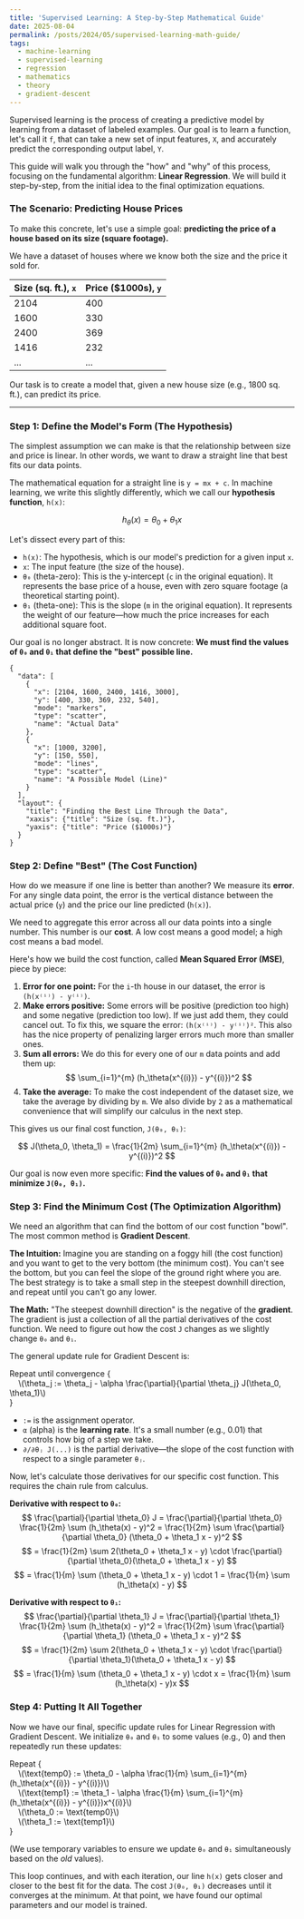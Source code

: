 ```yaml
---
title: 'Supervised Learning: A Step-by-Step Mathematical Guide'
date: 2025-08-04
permalink: /posts/2024/05/supervised-learning-math-guide/
tags:
  - machine-learning
  - supervised-learning
  - regression
  - mathematics
  - theory
  - gradient-descent
---
```


Supervised learning is the process of creating a predictive model by learning from a dataset of labeled examples. Our goal is to learn a function, let's call it `f`, that can take a new set of input features, `X`, and accurately predict the corresponding output label, `Y`.

This guide will walk you through the "how" and "why" of this process, focusing on the fundamental algorithm: **Linear Regression**. We will build it step-by-step, from the initial idea to the final optimization equations.

### The Scenario: Predicting House Prices

To make this concrete, let's use a simple goal: **predicting the price of a house based on its size (square footage).**

We have a dataset of houses where we know both the size and the price it sold for.

| Size (sq. ft.), `x` | Price ($1000s), `y` |
|---------------------|---------------------|
| 2104                | 400                 |
| 1600                | 330                 |
| 2400                | 369                 |
| 1416                | 232                 |
| ...                 | ...                 |

Our task is to create a model that, given a new house size (e.g., 1800 sq. ft.), can predict its price.

---

### Step 1: Define the Model's Form (The Hypothesis)

The simplest assumption we can make is that the relationship between size and price is linear. In other words, we want to draw a straight line that best fits our data points.

The mathematical equation for a straight line is `y = mx + c`. In machine learning, we write this slightly differently, which we call our **hypothesis function**, `h(x)`:

$$
h_\theta(x) = \theta_0 + \theta_1 x
$$

Let's dissect every part of this:
-   `h(x)`: The hypothesis, which is our model's prediction for a given input `x`.
-   `x`: The input feature (the size of the house).
-   `θ₀` (theta-zero): This is the y-intercept (`c` in the original equation). It represents the base price of a house, even with zero square footage (a theoretical starting point).
-   `θ₁` (theta-one): This is the slope (`m` in the original equation). It represents the weight of our feature—how much the price increases for each additional square foot.

Our goal is no longer abstract. It is now concrete: **We must find the values of `θ₀` and `θ₁` that define the "best" possible line.**

```plotly
{
  "data": [
    {
      "x": [2104, 1600, 2400, 1416, 3000],
      "y": [400, 330, 369, 232, 540],
      "mode": "markers",
      "type": "scatter",
      "name": "Actual Data"
    },
    {
      "x": [1000, 3200],
      "y": [150, 550],
      "mode": "lines",
      "type": "scatter",
      "name": "A Possible Model (Line)"
    }
  ],
  "layout": {
    "title": "Finding the Best Line Through the Data",
    "xaxis": {"title": "Size (sq. ft.)"},
    "yaxis": {"title": "Price ($1000s)"}
  }
}
```

### Step 2: Define "Best" (The Cost Function)

How do we measure if one line is better than another? We measure its **error**. For any single data point, the error is the vertical distance between the actual price (`y`) and the price our line predicted (`h(x)`).

We need to aggregate this error across all our data points into a single number. This number is our **cost**. A low cost means a good model; a high cost means a bad model.

Here's how we build the cost function, called **Mean Squared Error (MSE)**, piece by piece:

1.  **Error for one point:** For the `i`-th house in our dataset, the error is `(h(x⁽ⁱ⁾) - y⁽ⁱ⁾)`.
2.  **Make errors positive:** Some errors will be positive (prediction too high) and some negative (prediction too low). If we just add them, they could cancel out. To fix this, we square the error: `(h(x⁽ⁱ⁾) - y⁽ⁱ⁾)²`. This also has the nice property of penalizing larger errors much more than smaller ones.
3.  **Sum all errors:** We do this for every one of our `m` data points and add them up:
    $$ \sum_{i=1}^{m} (h_\theta(x^{(i)}) - y^{(i)})^2 $$
4.  **Take the average:** To make the cost independent of the dataset size, we take the average by dividing by `m`. We also divide by `2` as a mathematical convenience that will simplify our calculus in the next step.

This gives us our final cost function, `J(θ₀, θ₁)`:

$$
J(\theta_0, \theta_1) = \frac{1}{2m} \sum_{i=1}^{m} (h_\theta(x^{(i)}) - y^{(i)})^2
$$

Our goal is now even more specific: **Find the values of `θ₀` and `θ₁` that minimize `J(θ₀, θ₁)`.**

### Step 3: Find the Minimum Cost (The Optimization Algorithm)

We need an algorithm that can find the bottom of our cost function "bowl". The most common method is **Gradient Descent**.

**The Intuition:** Imagine you are standing on a foggy hill (the cost function) and you want to get to the very bottom (the minimum cost). You can't see the bottom, but you can feel the slope of the ground right where you are. The best strategy is to take a small step in the steepest downhill direction, and repeat until you can't go any lower.

**The Math:**
"The steepest downhill direction" is the negative of the **gradient**. The gradient is just a collection of all the partial derivatives of the cost function. We need to figure out how the cost `J` changes as we slightly change `θ₀` and `θ₁`.

The general update rule for Gradient Descent is:

Repeat until convergence {
<br>
&nbsp;&nbsp;&nbsp;&nbsp;\\(\theta_j := \theta_j - \alpha \frac{\partial}{\partial \theta_j} J(\theta_0, \theta_1)\\)
<br>
}

-   `:=` is the assignment operator.
-   `α` (alpha) is the **learning rate**. It's a small number (e.g., 0.01) that controls how big of a step we take.
-   `∂/∂θⱼ J(...)` is the partial derivative—the slope of the cost function with respect to a single parameter `θⱼ`.

Now, let's calculate those derivatives for our specific cost function. This requires the chain rule from calculus.

**Derivative with respect to `θ₀`:**
$$
\frac{\partial}{\partial \theta_0} J = \frac{\partial}{\partial \theta_0} \frac{1}{2m} \sum (h_\theta(x) - y)^2 = \frac{1}{2m} \sum \frac{\partial}{\partial \theta_0} (\theta_0 + \theta_1 x - y)^2
$$
$$
= \frac{1}{2m} \sum 2(\theta_0 + \theta_1 x - y) \cdot \frac{\partial}{\partial \theta_0}(\theta_0 + \theta_1 x - y)
$$
$$
= \frac{1}{m} \sum (\theta_0 + \theta_1 x - y) \cdot 1 = \frac{1}{m} \sum (h_\theta(x) - y)
$$

**Derivative with respect to `θ₁`:**
$$
\frac{\partial}{\partial \theta_1} J = \frac{\partial}{\partial \theta_1} \frac{1}{2m} \sum (h_\theta(x) - y)^2 = \frac{1}{2m} \sum \frac{\partial}{\partial \theta_1} (\theta_0 + \theta_1 x - y)^2
$$
$$
= \frac{1}{2m} \sum 2(\theta_0 + \theta_1 x - y) \cdot \frac{\partial}{\partial \theta_1}(\theta_0 + \theta_1 x - y)
$$
$$
= \frac{1}{m} \sum (\theta_0 + \theta_1 x - y) \cdot x = \frac{1}{m} \sum (h_\theta(x) - y)x
$$

### Step 4: Putting It All Together

Now we have our final, specific update rules for Linear Regression with Gradient Descent. We initialize `θ₀` and `θ₁` to some values (e.g., 0) and then repeatedly run these updates:

Repeat {
<br>
&nbsp;&nbsp;&nbsp;&nbsp;\\(\text{temp0} := \theta_0 - \alpha \frac{1}{m} \sum_{i=1}^{m} (h_\theta(x^{(i)}) - y^{(i)})\\)
<br>
&nbsp;&nbsp;&nbsp;&nbsp;\\(\text{temp1} := \theta_1 - \alpha \frac{1}{m} \sum_{i=1}^{m} (h_\theta(x^{(i)}) - y^{(i)})x^{(i)}\\)
<br>
&nbsp;&nbsp;&nbsp;&nbsp;\\(\theta_0 := \text{temp0}\\)
<br>
&nbsp;&nbsp;&nbsp;&nbsp;\\(\theta_1 := \text{temp1}\\)
<br>
}

(We use temporary variables to ensure we update `θ₀` and `θ₁` simultaneously based on the *old* values).

This loop continues, and with each iteration, our line `h(x)` gets closer and closer to the best fit for the data. The cost `J(θ₀, θ₁)` decreases until it converges at the minimum. At that point, we have found our optimal parameters and our model is trained.
